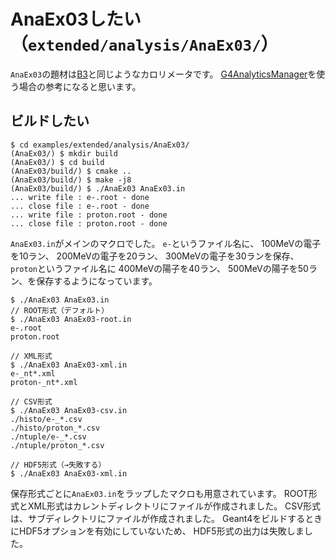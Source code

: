 # AnaEx03したい（``extended/analysis/AnaEx03/``）

``AnaEx03``の題材は[B3](./geant4-examples-b3.md)と同じようなカロリメータです。
[G4AnalyticsManager](./geant4-analysismanager.md)を使う場合の参考になると思います。

## ビルドしたい

```console
$ cd examples/extended/analysis/AnaEx03/
(AnaEx03/) $ mkdir build
(AnaEx03/) $ cd build
(AnaEx03/build/) $ cmake ..
(AnaEx03/build/) $ make -j8
(AnaEx03/build/) $ ./AnaEx03 AnaEx03.in
... write file : e-.root - done
... close file : e-.root - done
... write file : proton.root - done
... close file : proton.root - done
```

``AnaEx03.in``がメインのマクロでした。
``e-``というファイル名に、
100MeVの電子を10ラン、
200MeVの電子を20ラン、
300MeVの電子を30ランを保存、
``proton``というファイル名に
400MeVの陽子を40ラン、
500MeVの陽子を50ラン、を保存するようになっています。

```console
$ ./AnaEx03 AnaEx03.in
// ROOT形式（デフォルト）
$ ./AnaEx03 AnaEx03-root.in
e-.root
proton.root

// XML形式
$ ./AnaEx03 AnaEx03-xml.in
e-_nt*.xml
proton-_nt*.xml

// CSV形式
$ ./AnaEx03 AnaEx03-csv.in
./histo/e-_*.csv
./histo/proton_*.csv
./ntuple/e-_*.csv
./ntuple/proton_*.csv

// HDF5形式（→失敗する）
$ ./AnaEx03 AnaEx03-xml.in
```

保存形式ごとに``AnaEx03.in``をラップしたマクロも用意されています。
ROOT形式とXML形式はカレントディレクトリにファイルが作成されました。
CSV形式は、サブディレクトリにファイルが作成されました。
Geant4をビルドするときにHDF5オプションを有効にしていないため、
HDF5形式の出力は失敗しました。



